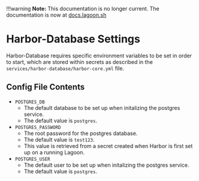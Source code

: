 !!!warning
    **Note:** This documentation is no longer current. The documentation is now at [docs.lagoon.sh](https://docs.lagoon.sh)

# Harbor-Database Settings
Harbor-Database requires specific environment variables to be set in order to start, which are stored within secrets as described in the `services/harbor-database/harbor-core.yml` file.

## Config File Contents

* `POSTGRES_DB`
  * The default database to be set up when initalizing the postgres service.
  * The default value is `postgres`.
* `POSTGRES_PASSWORD`
  * The root password for the postgres database.
  * The default value is `test123`.
  * This value is retrieved from a secret created when Harbor is first set up on a running Lagoon.
* `POSTGRES_USER`
  * The default user to be set up when initalizing the postgres service.
  * The default value is `postgres`.
